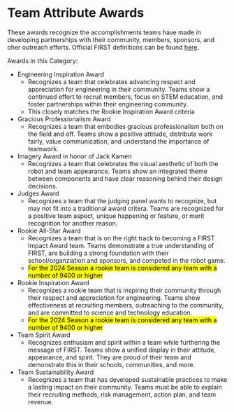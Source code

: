# Team Attribute Awards

These awards recognize the accomplishments teams have made in developing partnerships with their community, members, sponsors, and oher outreach efforts. Official FIRST definitions can be found [here](https://www.firstinspires.org/resource-library/frc/awards-based-on-team-attributes).

Awards in this Category:

* Engineering Inspiration Award
  * Recognizes a team that celebrates advancing respect and appreciation for engineering in their community. Teams show a continued effort to recruit members, focus on STEM education, and foster partnerships within their engineering community.
  * This closely matches the Rookie Inspiration Award criteria
* Gracious Professionalism Award
  * Recognizes a team that embodies gracious professionalism both on the field and off. Teams show a positive attitude, distribute work fairly, value communication, and understand the importance of teamwork.
* Imagery Award in honor of Jack Kamen
  * Recognizes a team that celebrates the visual aesthetic of both the robot and team appearance. Teams show an integrated theme between components and have clear reasoning behind their design decisions.
* Judges Award
  * Recognizes a team that the judging panel wants to recognize, but may not fit into a traditional award critera. Teams are recognized for a positive team aspect, unique happening or feature, or merit recognition for another reason.
* Rookie All-Star Award
  * Recognizes a team that is on the right track to becoming a FIRST Impact Award team. Teams demonstrate a true understanding of FIRST, are building a strong foundation with their school/organziation and sponsors, and competed in the robot game.
  * <mark style="background-color:yellow;">For the 2024 Season a rookie team is considered any team with a number of 9400 or higher</mark>
* Rookie Inspiration Award
  * Recognizes a rookie team that is inspiring their community through their respect and appreciation for engineering. Teams show effectiveness at recruiting members, outreaching to the community, and are committed to science and technology education.
  * <mark style="background-color:yellow;">For the 2024 Season a rookie team is considered any team with a number of 9400 or higher</mark>
* Team Spirit Award
  * Recognizes enthusiam and spirit within a team while furthering the message of FIRST. Teams show a unified display in their attitude, appearance, and spirit. They are proud of their team and demonstrate this in their schools, communities, and more.
* Team Sustainability Award
  * Recognizes a team that has developed sustainable practices to make a lasting impact on their community. Teams must be able to explain their recruiting methods, risk management, action plan, and team revenue.
